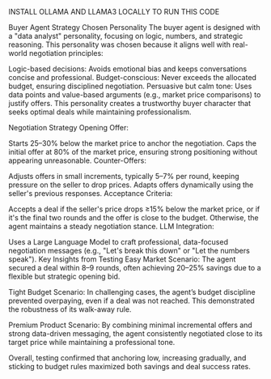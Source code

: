 INSTALL OLLAMA AND LLAMA3 LOCALLY TO RUN THIS CODE

Buyer Agent Strategy
Chosen Personality
The buyer agent is designed with a "data analyst" personality, focusing on logic, numbers, and strategic reasoning. This personality was chosen because it aligns well with real-world negotiation principles:

Logic-based decisions: Avoids emotional bias and keeps conversations concise and professional.
Budget-conscious: Never exceeds the allocated budget, ensuring disciplined negotiation.
Persuasive but calm tone: Uses data points and value-based arguments (e.g., market price comparisons) to justify offers.
This personality creates a trustworthy buyer character that seeks optimal deals while maintaining professionalism.

Negotiation Strategy
Opening Offer:

Starts 25–30% below the market price to anchor the negotiation.
Caps the initial offer at 80% of the market price, ensuring strong positioning without appearing unreasonable.
Counter-Offers:

Adjusts offers in small increments, typically 5–7% per round, keeping pressure on the seller to drop prices.
Adapts offers dynamically using the seller's previous responses.
Acceptance Criteria:

Accepts a deal if the seller's price drops ≥15% below the market price, or if it's the final two rounds and the offer is close to the budget.
Otherwise, the agent maintains a steady negotiation stance.
LLM Integration:

Uses a Large Language Model to craft professional, data-focused negotiation messages (e.g., "Let's break this down" or "Let the numbers speak").
Key Insights from Testing
Easy Market Scenario:
The agent secured a deal within 8–9 rounds, often achieving 20–25% savings due to a flexible but strategic opening bid.

Tight Budget Scenario:
In challenging cases, the agent’s budget discipline prevented overpaying, even if a deal was not reached. This demonstrated the robustness of its walk-away rule.

Premium Product Scenario:
By combining minimal incremental offers and strong data-driven messaging, the agent consistently negotiated close to its target price while maintaining a professional tone.

Overall, testing confirmed that anchoring low, increasing gradually, and sticking to budget rules maximized both savings and deal success rates.
